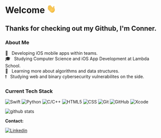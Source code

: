 # Welcome <img src="https://github.com/ABSphreak/ABSphreak/blob/master/gifs/Hi.gif" width="30px">

## Thanks for checking out my Github, I'm Conner.

### About Me

📱 &nbsp; Developing iOS mobile apps within teams.<br/>
🎓 &nbsp; Studying Computer Science and iOS App Development at Lambda School.<br/>
🌱 &nbsp; Learning more about algorithms and data structures.<br/>
❗ &nbsp; Studying web and binary cybersecurity vulnerabilites on the side.<br/>

### Current Tech Stack

![Swift](https://img.shields.io/badge/-Swift-333333?style=flat&logo=Swift&logoColor=FF9900)
![Python](https://img.shields.io/badge/-Python-333333?style=flat&logo=python)
![C/C++](https://img.shields.io/badge/-C/C++-333333?style=flat&logo=C%2B%2B&logoColor=00599C)
![HTML5](https://img.shields.io/badge/-HTML5-333333?style=flat&logo=HTML5)
![CSS](https://img.shields.io/badge/-CSS-333333?style=flat&logo=CSS3&logoColor=1572B6)
![Git](https://img.shields.io/badge/-Git-333333?style=flat&logo=git)
![GitHub](https://img.shields.io/badge/-GitHub-333333?style=flat&logo=github)
![Xcode](https://img.shields.io/badge/-XCode-333333?style=flat&logo=xcode&logoColor=0DCCF5)

![github stats](https://github-readme-stats.vercel.app/api?username=ConnerLambdaAccount&show_icons=true)

**Contact:**<br>

[![Linkedin](https://img.shields.io/badge/-LinkedIn-blue?style=flat-square&logo=Linkedin&logoColor=white&link=https://www.linkedin.com/in/conner-wells)](https://www.linkedin.com/in/conner-wells)
